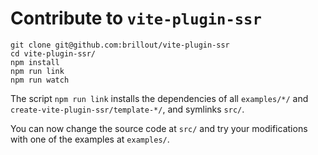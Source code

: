 # Contribute to `vite-plugin-ssr`

```shell
git clone git@github.com:brillout/vite-plugin-ssr
cd vite-plugin-ssr/
npm install
npm run link
npm run watch
```

The script `npm run link` installs the dependencies of all `examples/*/` and `create-vite-plugin-ssr/template-*/`, and symlinks `src/`.

You can now change the source code at `src/` and try your modifications with one of the examples at `examples/`.
